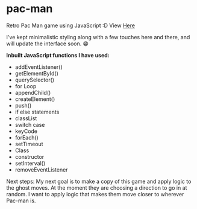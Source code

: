 # pac-man
Retro Pac Man game using JavaScript :D
View <a href="https://vinayak-singh5302.github.io/pac-man">Here</a>

I've kept minimalistic styling along with a few touches here and there, and will update the interface soon. 😁

<strong>Inbuilt JavaScript functions I have used:</strong><br>
<ul>
  <li>addEventListener()</li>
  <li>getElementById()</li>
  <li>querySelector()</li>
  <li>for Loop</li>
  <li>appendChild()</li>
  <li>createElement()</li>
  <li>push()</li>
  <li>if else statements</li>
  <li>classList</li>
  <li>switch case</li>
  <li>keyCode</li>
  <li>forEach()</li>
  <li>setTimeout</li>
  <li>Class</li>
  <li>constructor</li>
  <li>setInterval()</li>
  <li>removeEventListener</li>
</ul>

Next steps:
My next goal is to make a copy of this game and apply logic to the ghost moves. At the moment they are choosing a direction to go in at random. I want to apply logic that makes them move closer to wherever Pac-man is.
